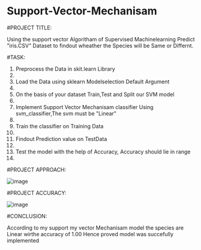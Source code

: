 # Support-Vector-Mechanisam
#PROJECT TITLE:

Using the support vector Algoritham of Supervised Machinelearning Predict "iris.CSV" Dataset to findout wheather the Species will be Same or Differnt.

#TASK:

1) Preprocess the Data in skit.learn Library
2) 
3) Load the Data using sklearn Modelselection Default Argument
4) 
5) On the basis of your dataset Train,Test and Split our SVM model
6) 
7) Implement Support Vector Mechanisam classifier Using svm_classifier,The svm must be "Linear"
8) 
9) Train the classifier on Training Data
10) 
11) Findout Prediction value on TestData
12) 
13) Test the model with the help of Accuracy, Accuracy should lie in range
14) 
#PROJECT APPROACH:

![image](https://github.com/medesaiprasad4166/Support-Vector-Mechanisam/assets/143246439/f40face9-a6d0-41d1-852b-59503e75715c)

#PROJECT ACCURACY:

![image](https://github.com/medesaiprasad4166/Support-Vector-Mechanisam/assets/143246439/b30e6219-149b-4d09-8036-5b6dfcb50b50)

#CONCLUSION:

According to my support my vector Mechanisam model the species are Linear wirthe accuracy of 1.00 Hence proved model was succefully implemented

